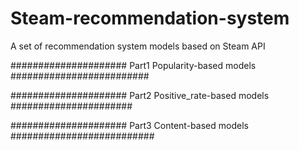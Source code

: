 # Steam-recommendation-system
A set of recommendation system models based on Steam API

##################### Part1 Popularity-based models #########################

##################### Part2 Positive_rate-based models  ######################

##################### Part3 Content-based models  ##########################
